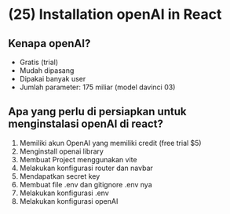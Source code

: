 # (25) Installation openAI in React

## Kenapa openAI?
- Gratis (trial)
- Mudah dipasang
- Dipakai banyak user
- Jumlah parameter: 175 miliar (model davinci 03)

## Apa yang perlu di persiapkan untuk menginstalasi openAI di react?
1. Memiliki akun OpenAI yang memiliki credit (free trial $5)
2. Menginstall openai library
3. Membuat Project menggunakan vite
4. Melakukan konfigurasi router dan navbar
5. Mendapatkan secret key
6. Membuat file .env dan gitignore .env nya
7. Melakukan konfigurasi .env 
8. Melakukan konfigurasi openAI
